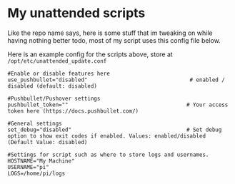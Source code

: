 # My unattended scripts
Like the repo name says, here is some stuff that im tweaking on while having nothing better todo, most of my script uses this config file below.

Here is an example config for the scripts above, store at `/opt/etc/unattended_update.conf`

```config
#Enable or disable features here
use_pushbullet="disabled"                                # enabled / disabled (default: disabled)

#Pushbullet/Pushover settings
pushbullet_token=""                                     # Your access token here (https://docs.pushbullet.com/)

#General settings
set_debug="disabled"                                    # Set debug option to show exit codes if enabled. Values: enabled/disabled (Default Value: disabled)

#Settings for script such as where to store logs and usernames.
HOSTNAME="My Machine"
USERNAME="pi"
LOGS=/home/pi/logs
```
